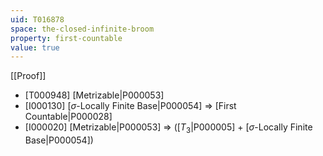 ```yaml
---
uid: T016878
space: the-closed-infinite-broom
property: first-countable
value: true
---
```

[[Proof]]

* [T000948] [Metrizable|P000053]
* [I000130] [$\sigma$-Locally Finite Base|P000054] => [First Countable|P000028]
* [I000020] [Metrizable|P000053] => ([$T_3$|P000005] + [$\sigma$-Locally Finite Base|P000054])

